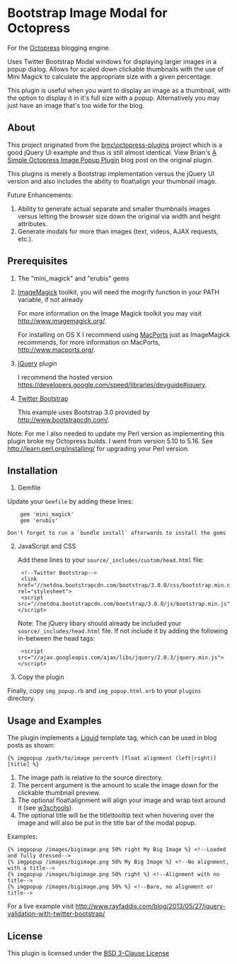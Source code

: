 Bootstrap Image Modal for Octopress
========================
For the [Octopress][] blogging engine.

Uses Twitter Bootstrap Modal windows for displaying larger images in a popup dialog. Allows for scaled down clickable thumbnails with the use of Mini Magick to calculate the appropriate size with a given percentage.
 
This plugin is useful when you want to display an image as a thumbnail, with the option to display it in it's full size with a popup. Alternatively you may just have an image that's too wide for the blog.

## About
This project originated from the [bmc\octopress-plugins][] project which is a good jQuery UI example and thus is still almost identical. View Brian's [A Simple Octopress Image Popup Plugin][blog-image-popup] blog post on the original plugin.

This plugins is merely a Bootstrap implementation versus the jQuery UI version and also includes the ability to float\align your thumbnail image.

Future Enhancements:

1. Ability to generate actual separate and smaller thumbnails images versus letting the browser size down the original via width and height attributes.
2. Generate modals for more than images (text, videos, AJAX requests, etc.).

## Prerequisites
1. The "mini_magick" and "erubis" gems
2. [ImageMagick][] toolkit, you will need the mogrify function in your PATH variable, if not already

	For more information on the Image Magick toolkit you may visit http://www.imagemagick.org/.
	
	For installing on OS X I recommend using [MacPorts][] just as ImageMagick recommends, for more information on MacPorts, http://www.macports.org/.

3. [jQuery][] plugin

	I recommend the hosted version https://developers.google.com/speed/libraries/devguide#jquery.

4. [Twitter Bootstrap][]

	This example uses Bootstrap 3.0 provided by http://www.bootstrapcdn.com/.

Note: For me I also needed to update my Perl version as implementing this plugin broke my Octopress builds. I went from version 5.10 to 5.16. See http://learn.perl.org/installing/ for upgrading your Perl version.

## Installation
1. Gemfile

  Update your `Gemfile` by adding these lines:

        gem 'mini_magick'
        gem 'erubis'

	Don't forget to run a `bundle install` afterwards to install the gems

2. JavaScript and CSS

	Add these lines to your `source/_includes/custom/head.html` file:

        <!--Twitter Bootstrap-->
        <link href="//netdna.bootstrapcdn.com/bootstrap/3.0.0/css/bootstrap.min.css" rel="stylesheet">
        <script src="//netdna.bootstrapcdn.com/bootstrap/3.0.0/js/bootstrap.min.js"></script>
        
	Note: The jQuery libary should already be included your `source/_includes/head.html` file. If not include it by adding the following in-between the head tags:

        <script src="//ajax.googleapis.com/ajax/libs/jquery/2.0.3/jquery.min.js"></script>

3. Copy the plugin

  Finally, copy `img_popup.rb` and `img_popup.html.erb` to your `plugins` directory.

## Usage and Examples
The plugin implements a [Liquid][] template tag, which can be used in blog posts as shown:
   
    {% imgpopup /path/to/image percent% [float alignment (left|right)] [title] %}

  1. The image path is relative to the source directory.
  2. The percent argument is the amount to scale the image down for the clickable thumbnail preview.
  3. The optional float\alignment will align your image and wrap text around it (see [w3schools][]).
  4. The optional title will be the title\tooltip text when hovering over the image and will also be put in the title bar of the modal popup.

Examples:

    {% imgpopup /images/bigimage.png 50% right My Big Image %} <!--Loaded and fully dressed-->
    {% imgpopup /images/bigimage.png 50% My Big Image %} <!--No alignment, with a title-->
    {% imgpopup /images/bigimage.png 50% right %} <!--Alignment with no title-->
    {% imgpopup /images/bigimage.png 50% %} <!--Bare, no alignment or title-->
    
For a live example visit http://www.rayfaddis.com/blog/2013/05/27/jquery-validation-with-twitter-bootstrap/

## License
This plugin is licensed under the [BSD 3-Clause License][bsd-license]

[Octopress]: http://octopress.org/
[bmc\octopress-plugins]: https://github.com/bmc/octopress-plugins
[blog-image-popup]: http://brizzled.clapper.org/blog/2012/02/05/a-simple-octopress-image-popup-plugin/
[ImageMagick]: http://www.imagemagick.org/
[MacPorts]: http://www.macports.org/
[jQuery]: http://jquery.com/
[Twitter Bootstrap]: http://getbootstrap.com
[Liquid]: https://github.com/Shopify/liquid
[w3schools]: http://www.w3schools.com/cssref/pr_class_float.asp
[bsd-license]: http://opensource.org/licenses/BSD-3-Clause
